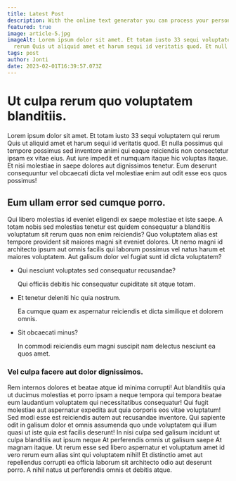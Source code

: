 ```yaml
---
title: Latest Post
description: With the online text generator you can process your personal Lorem Ipsum
featured: true
image: article-5.jpg
imageAlt: Lorem ipsum dolor sit amet. Et totam iusto 33 sequi voluptatem qui
  rerum Quis ut aliquid amet et harum sequi id veritatis quod. Et null
tags: post
author: Jonti
date: 2023-02-01T16:39:57.073Z
---
```

# Ut culpa rerum quo voluptatem blanditiis.

Lorem ipsum dolor sit amet. Et totam iusto 33 sequi voluptatem qui rerum Quis ut aliquid amet et harum sequi id veritatis quod. Et nulla possimus qui tempore possimus sed inventore animi qui eaque reiciendis non consectetur ipsam ex vitae eius. Aut iure impedit et numquam itaque hic voluptas itaque. Et nisi molestiae in saepe dolores aut dignissimos tenetur. Eum deserunt consequuntur vel obcaecati dicta vel molestiae enim aut odit esse eos quos possimus!

## Eum ullam error sed cumque porro.

Qui libero molestias id eveniet eligendi ex saepe molestiae et iste saepe. A totam nobis sed molestias tenetur est quidem consequatur a blanditiis voluptatum sit rerum quas non enim reiciendis? Quo voluptatem alias est tempore provident sit maiores magni sit eveniet dolores. Ut nemo magni id architecto ipsum aut omnis facilis qui laborum possimus vel natus harum et maiores voluptatem. Aut galisum dolor vel fugiat sunt id dicta voluptatem?

* Qui nesciunt voluptates sed consequatur recusandae?

  Qui officiis debitis hic consequatur cupiditate sit atque totam.
* Et tenetur deleniti hic quia nostrum.

  Ea cumque quam ex aspernatur reiciendis et dicta similique et dolorem omnis.
* Sit obcaecati minus?

  In commodi reiciendis eum magni suscipit nam delectus nesciunt ea quos amet.

### Vel culpa facere aut dolor dignissimos.

Rem internos dolores et beatae atque id minima corrupti! Aut blanditiis quia ut ducimus molestias et porro ipsam a neque tempora qui tempora beatae eum laudantium voluptatem qui necessitatibus consequatur! Qui fugit molestiae aut aspernatur expedita aut quia corporis eos vitae voluptatum! Sed modi esse est reiciendis autem aut recusandae inventore. Qui sapiente odit in galisum dolor et omnis assumenda quo unde voluptatem qui illum quasi ut iste quia est facilis deserunt! In nisi culpa sed galisum incidunt ut culpa blanditiis aut ipsum neque At perferendis omnis ut galisum saepe At magnam itaque. Ut rerum esse sed libero aspernatur et voluptatum amet id vero rerum eum alias sint qui voluptatem nihil! Et distinctio amet aut repellendus corrupti ea officia laborum sit architecto odio aut deserunt porro. A nihil natus ut perferendis omnis et debitis atque.